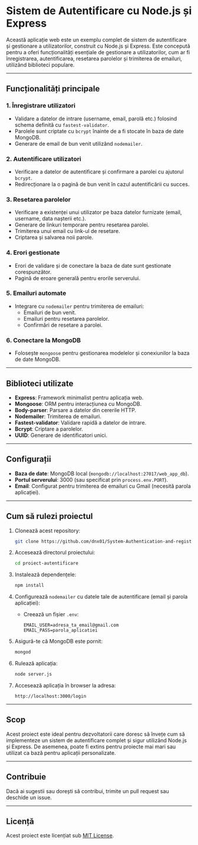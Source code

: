 # Sistem de Autentificare cu Node.js și Express

Această aplicație web este un exemplu complet de sistem de autentificare și gestionare a utilizatorilor, construit cu Node.js și Express. Este concepută pentru a oferi funcționalități esențiale de gestionare a utilizatorilor, cum ar fi înregistrarea, autentificarea, resetarea parolelor și trimiterea de emailuri, utilizând biblioteci populare.

---

## Funcționalități principale

### 1. Înregistrare utilizatori
- Validare a datelor de intrare (username, email, parolă etc.) folosind schema definită cu `fastest-validator`.
- Parolele sunt criptate cu `bcrypt` înainte de a fi stocate în baza de date MongoDB.
- Generare de email de bun venit utilizând `nodemailer`.

### 2. Autentificare utilizatori
- Verificare a datelor de autentificare și confirmare a parolei cu ajutorul `bcrypt`.
- Redirecționare la o pagină de bun venit în cazul autentificării cu succes.

### 3. Resetarea parolelor
- Verificare a existenței unui utilizator pe baza datelor furnizate (email, username, data nașterii etc.).
- Generare de linkuri temporare pentru resetarea parolei.
- Trimiterea unui email cu link-ul de resetare.
- Criptarea și salvarea noii parole.

### 4. Erori gestionate
- Erori de validare și de conectare la baza de date sunt gestionate corespunzător.
- Pagină de eroare generală pentru erorile serverului.

### 5. Emailuri automate
- Integrare cu `nodemailer` pentru trimiterea de emailuri:
  - Emailuri de bun venit.
  - Emailuri pentru resetarea parolelor.
  - Confirmări de resetare a parolei.

### 6. Conectare la MongoDB
- Folosește `mongoose` pentru gestionarea modelelor și conexiunilor la baza de date MongoDB.

---

## Biblioteci utilizate
- **Express**: Framework minimalist pentru aplicația web.
- **Mongoose**: ORM pentru interacțiunea cu MongoDB.
- **Body-parser**: Parsare a datelor din cererile HTTP.
- **Nodemailer**: Trimiterea de emailuri.
- **Fastest-validator**: Validare rapidă a datelor de intrare.
- **Bcrypt**: Criptare a parolelor.
- **UUID**: Generare de identificatori unici.

---

## Configurații

- **Baza de date**: MongoDB local (`mongodb://localhost:27017/web_app_db`).
- **Portul serverului**: 3000 (sau specificat prin `process.env.PORT`).
- **Email**: Configurat pentru trimiterea de emailuri cu Gmail (necesită parola aplicației).

---

## Cum să rulezi proiectul

1. Clonează acest repository:
    ```bash
    git clone https://github.com/dnx01/System-Authentication-and-registration-and-password-reset-V2.git
    ```

2. Accesează directorul proiectului:
    ```bash
    cd proiect-autentificare
    ```

3. Instalează dependențele:
    ```bash
    npm install
    ```

4. Configurează `nodemailer` cu datele tale de autentificare (email și parola aplicației):
   - Creează un fișier `.env`:
     ```env
     EMAIL_USER=adresa_ta_email@gmail.com
     EMAIL_PASS=parola_aplicatiei
     ```

5. Asigură-te că MongoDB este pornit:
    ```bash
    mongod
    ```

6. Rulează aplicația:
    ```bash
    node server.js
    ```

7. Accesează aplicația în browser la adresa:
    ```
    http://localhost:3000/login
    ```

---

## Scop

Acest proiect este ideal pentru dezvoltatorii care doresc să învețe cum să implementeze un sistem de autentificare complet și sigur utilizând Node.js și Express. De asemenea, poate fi extins pentru proiecte mai mari sau utilizat ca bază pentru aplicații personalizate.

---

## Contribuie
Dacă ai sugestii sau dorești să contribui, trimite un pull request sau deschide un issue.

---

## Licență
Acest proiect este licențiat sub [MIT License](LICENSE).
